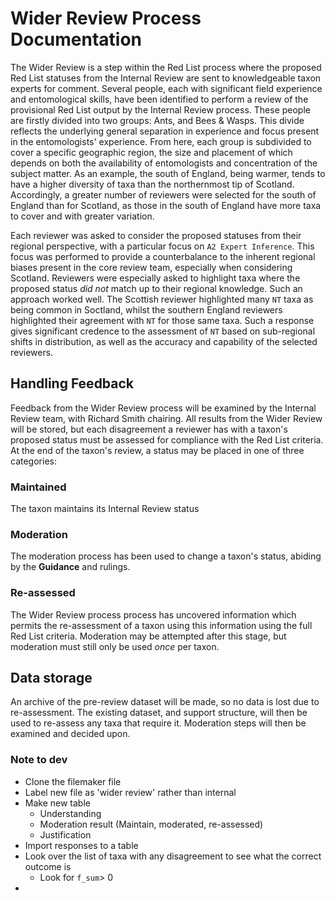 # Wider Review Process Documentation
The Wider Review is a step within the Red List process where the proposed Red List statuses from the Internal Review are sent to knowledgeable taxon experts for comment. Several people, each with significant field experience and entomological skills, have been identified to perform a review of the provisional Red List output by the Internal Review process. These people are firstly divided into two groups: Ants, and Bees & Wasps. This divide reflects the underlying general separation in experience and focus present in the entomologists' experience. From here, each group is subdivided to cover a specific geographic region, the size and placement of which depends on both the availability of entomologists and concentration of the subject matter. As an example, the south of England, being warmer, tends to have a higher diversity of taxa than the northernmost tip of Scotland. Accordingly, a greater number of reviewers were selected for the south of England than for Scotland, as those in the south of England have more taxa to cover and with greater variation.

Each reviewer was asked to consider the proposed statuses from their regional perspective, with a particular focus on `A2 Expert Inference`. This focus was performed to provide a counterbalance to the inherent regional biases present in the core review team, especially when considering Scotland. Reviewers were especially asked to highlight taxa where the proposed status *did not* match up to their regional knowledge. Such an approach worked well. The Scottish reviewer highlighted many `NT` taxa as being common in Soctland, whilst the southern England reviewers highlighted their agreement with `NT` for those same taxa. Such a response gives significant credence to the assessment of `NT` based on sub-regional shifts in distribution, as well as the accuracy and capability of the selected reviewers.

## Handling Feedback
Feedback from the Wider Review process will be examined by the Internal Review team, with Richard Smith chairing. All results from the Wider Review will be stored, but each disagreement a reviewer has with a taxon's proposed status must be assessed for compliance with the Red List criteria. At the end of the taxon's review, a status may be placed in one of three categories:

### Maintained
The taxon maintains its Internal Review status

### Moderation
The moderation process has been used to change a taxon's status, abiding by the **Guidance** and rulings.

### Re-assessed
The Wider Review process process has uncovered information which permits the re-assessment of a taxon using this information using the full Red List criteria. Moderation may be attempted after this stage, but moderation must still only be used *once* per taxon.

## Data storage
An archive of the pre-review dataset will be made, so no data is lost due to re-assessment. The existing dataset, and support structure, will then be used to re-assess any taxa that require it. Moderation steps will then be examined and decided upon.

### Note to dev
- Clone the filemaker file
- Label new file as 'wider review' rather than internal
- Make new table
  - Understanding
  - Moderation result (Maintain, moderated, re-assessed)
  - Justification
- Import responses to a table
- Look over the list of taxa with any disagreement to see what the correct outcome is
  - Look for `f_sum`> 0
- 